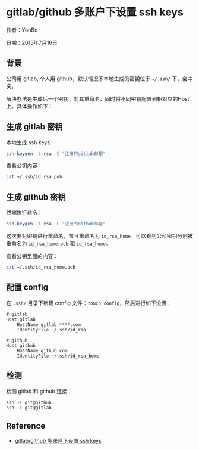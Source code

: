 # gitlab/github 多账户下设置 ssh keys

作者：YonBo

日期：2015年7月16日

## 背景

公司用 gitlab, 个人用 github，默认情况下本地生成的密钥位于 `~/.ssh/` 下，会冲突。

解决办法是生成后一个密钥，对其重命名，同时将不同密钥配置到相对应的Host上。具体操作如下：

## 生成 gitlab 密钥

本地生成 ssh keys:

```sh
ssh-keygen -t rsa -C "注册的gitlab邮箱"
```

查看公钥内容：

```sh
cat ~/.ssh/id_rsa.pub
```

## 生成 github 密钥

终端执行命令：

```sh
ssh-keygen -t rsa -C "注册的github邮箱"
```

这次要对密钥进行重命名，暂且重命名为 `id_rsa_home`。可以看到公私密钥分别被重命名为 `id_rsa_home.pub` 和 `id_rsa_home`。

查看公钥里面的内容：

```sh
cat ~/.ssh/id_rsa_home.pub
```

## 配置 config

在 `.ssh/` 目录下新建 config 文件：`touch config`，然后进行如下设置：

```
# gitlab
Host gitlab
    HostName gitlab.****.com
    IdentityFile ~/.ssh/id_rsa

# github
Host github
    HostName github.com
    IdentityFile ~/.ssh/id_rsa_home
```

## 检测

检测 gitlab 和 github 连接：

```
ssh -T git@github
ssh -T git@gitlab
```

## Reference
- [gitlab/github 多账户下设置 ssh keys](https://segmentfault.com/a/1190000002994742)